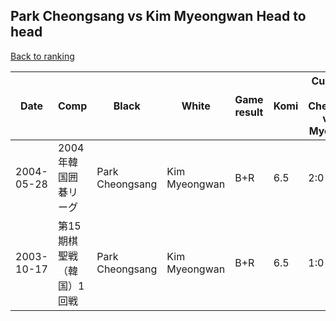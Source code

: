 ## Park Cheongsang vs Kim Myeongwan Head to head

[Back to ranking](../../index.md)




| **Date** | **Comp** | **Black** | **White** | **Game result** | **Komi** | **Cumulative Park Cheongsang vs Kim Myeongwan** | **Park Cheongsang streak** | **Kim Myeongwan streak** | 
| --- | --- | --- | --- | --- | --- | --- | --- | --- |
| 2004-05-28 | 2004年韓国囲碁リーグ | Park Cheongsang | Kim Myeongwan | B+R | 6.5 | 2:0 | 2 | 0 | 
| 2003-10-17 | 第15期棋聖戦（韓国）1回戦 | Park Cheongsang | Kim Myeongwan | B+R | 6.5 | 1:0 | 1 | 0 |




